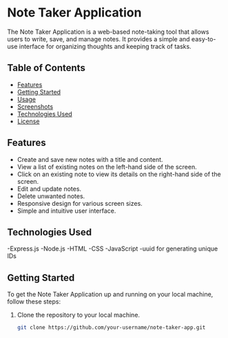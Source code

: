 # Note Taker Application

The Note Taker Application is a web-based note-taking tool that allows users to write, save, and manage notes. It provides a simple and easy-to-use interface for organizing thoughts and keeping track of tasks.

## Table of Contents

- [Features](#features)
- [Getting Started](#getting-started)
- [Usage](#usage)
- [Screenshots](#screenshots)
- [Technologies Used](#technologies-used)
- [License](#license)

## Features

- Create and save new notes with a title and content.
- View a list of existing notes on the left-hand side of the screen.
- Click on an existing note to view its details on the right-hand side of the screen.
- Edit and update notes.
- Delete unwanted notes.
- Responsive design for various screen sizes.
- Simple and intuitive user interface.

## Technologies Used
-Express.js
-Node.js
-HTML
-CSS
-JavaScript
-uuid for generating unique IDs

## Getting Started

To get the Note Taker Application up and running on your local machine, follow these steps:

1. Clone the repository to your local machine.

   ```bash
   git clone https://github.com/your-username/note-taker-app.git
